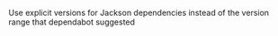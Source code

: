 Use explicit versions for Jackson dependencies instead of the version range that dependabot suggested
